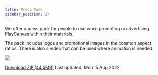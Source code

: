 ```yaml
---
title: Press Pack
sidebar_position: 27
---
```


We offer a press pack for people to use when promoting or advertising PlayCanvas within their materials.

The pack includes logos and promotional images in the common aspect ratios. There is also a video that can be used where animation is needed.

![](/images/user-manual/press-pack/press-pack-preview.png)

[Download ZIP (44.5MB)][download-link]
Last updated: Mon 15 Aug 2022

[download-link]: pathname:///downloads/playcanvas-press-pack.zip
